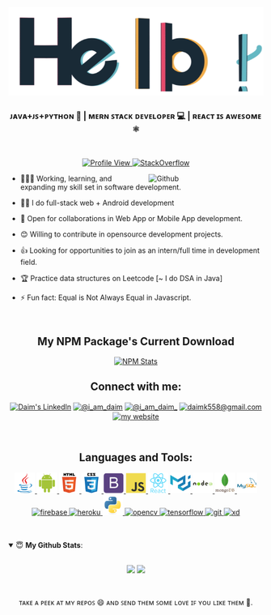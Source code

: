 <h1 align="center"> <img src="https://github.com/Daim-Nickel-Penny/Daim-Nickel-Penny/blob/master/Assets/hello.gif" alt="hello-gif"> 
<h3 align="center">ᴊᴀᴠᴀ+ᴊꜱ+ᴘʏᴛʜᴏɴ 📖 | ᴍᴇʀɴ ꜱᴛᴀᴄᴋ ᴅᴇᴠᴇʟᴏᴘᴇʀ 💻 | ʀᴇᴀᴄᴛ ɪꜱ ᴀᴡᴇꜱᴏᴍᴇ ⚛️ </h3>
</h1><br/>

<p align="center">
  <a 
href="https://daimk1.web.app/" target="_blank">
  <img src="https://eng5fioy90ren0n.m.pipedream.net" width="135" alt="Profile View" /> 
  </a> 
 <a 
href="https://stackoverflow.com/users/11551099/i-am-daim" target="_blank"><img alt="StackOverflow" 
src="https://stackoverflow-badge.vercel.app/?userID=11551099"  width="170">
  </a> 
  
</p>



<img width="45%" align="right" alt="Github" src="https://raw.githubusercontent.com/onimur/.github/master/.resources/git-header.svg" />

- 👨🏽‍💻 Working, learning, and expanding my skill set in software development. <br/>

- 🐱‍💻 I do full-stack web + Android development

- 🤝 Open for collaborations in Web App or Mobile App development.<br/>

- 😊 Willing to contribute in opensource development projects.<br/>

- 👍 Looking for opportunities to join as an intern/full time in development field.<br/>

- 🏆 Practice data structures on Leetcode [~ I do DSA in Java]

- ⚡ Fun fact: Equal is Not Always Equal in Javascript.<br/>
<br/>

<h2 align="center">My NPM Package's Current Download</h2>
 <p align="center">
  <a 
href="https://www.npmjs.com/~daimkhan"><img alt="NPM Stats" 
src="https://img.shields.io/endpoint?url=https%3A%2F%2Fraw.githubusercontent.com%2FDaim-Nickel-Penny%2Fgithub-readme-npm-downloads%2Fmaster%2Fstats.json"  width="240">
  </a> 
  
  </p>
  


  <h2 align="center">Connect with me:</h2>
<p align="center">
<a href="https://www.linkedin.com/in/daim/" target="blank"><img align="center" src="https://cdn.jsdelivr.net/npm/simple-icons@3.13.0/icons/linkedin.svg" alt="Daim's LinkedIn" height="30" width="40" /></a>
<a href="https://twitter.com/i_am_daim" target="blank"><img align="center" src="https://cdn.jsdelivr.net/npm/simple-icons@3.13.0/icons/twitter.svg" alt="@i_am_daim" height="30" width="40" /></a>
<a href="https://instagram.com/i_am_daim_" target="blank"><img align="center" src="https://cdn.jsdelivr.net/npm/simple-icons@3.0.1/icons/instagram.svg" alt="@i_am_daim_" height="30" width="40" /></a>
<a href="mailto:daimk558@gmail.com" target="blank"><img align="center" src="https://cdn.jsdelivr.net/npm/simple-icons@3.0.1/icons/gmail.svg" alt="daimk558@gmail.com" height="30" width="40" /></a>
<a href="https://daimk1.web.app/" target="blank"><img align="center" src="https://cdn.jsdelivr.net/npm/simple-icons@3.0.1/icons/react.svg" alt="my website" height="30" width="40" /></a>

</p>

<br/>




<h2 align="center">Languages and Tools:</h2>
<p align="center"> <a href="https://docs.oracle.com/en/java/" target="_blank"> <img src="https://github.com/devicons/devicon/blob/master/icons/java/java-original.svg" alt="java" width="40" height="40"/> </a> <a href="https://developer.android.com/docs" target="_blank"> <img src="https://github.com/devicons/devicon/blob/master/icons/android/android-original.svg" alt="android" width="40" height="40"/> </a> <a href="https://www.w3.org/html/" target="_blank"> <img src="https://github.com/devicons/devicon/blob/master/icons/html5/html5-original-wordmark.svg" alt="html5" width="40" height="40"/> </a> <a href="https://www.w3schools.com/css/" target="_blank"> <img src="https://github.com/devicons/devicon/blob/master/icons/css3/css3-original-wordmark.svg" alt="css3" width="40" height="40"/> </a> <a href="https://getbootstrap.com" target="_blank"> <img src="https://github.com/devicons/devicon/blob/master/icons/bootstrap/bootstrap-plain.svg" alt="bootstrap" width="40" height="40"/> </a> <a href="https://developer.mozilla.org/en-US/docs/Web/JavaScript" target="_blank"> <img src="https://github.com/devicons/devicon/blob/master/icons/javascript/javascript-original.svg" alt="javascript" width="40" height="40"/> </a> <a href="https://reactjs.org/" target="_blank"> <img src="https://github.com/devicons/devicon/blob/master/icons/react/react-original-wordmark.svg" alt="react" width="40" height="40"/> </a> <a href="https://material-ui.com/" target="_blank"> <img src="https://github.com/devicons/devicon/blob/master/icons/materialui/materialui-original.svg" alt="materialUI" width="40" height="40"/> </a> <a href="https://nodejs.org" target="_blank"> <img src="https://github.com/devicons/devicon/blob/master/icons/nodejs/nodejs-original-wordmark.svg" alt="nodejs" width="40" height="40"/> </a> <a href="https://www.mongodb.com/" target="_blank"> <img src="https://github.com/devicons/devicon/blob/master/icons/mongodb/mongodb-original-wordmark.svg" alt="mongodb" width="40" height="40"/> </a> <a href="https://www.mysql.com/" target="_blank"> <img src="https://github.com/devicons/devicon/blob/master/icons/mysql/mysql-original-wordmark.svg" alt="mysql" width="40" height="40"/> </a>  <a href="https://firebase.google.com/" target="_blank"> <img src="https://www.vectorlogo.zone/logos/firebase/firebase-icon.svg" alt="firebase" width="40" height="40"/> </a>  <a href="https://heroku.com" target="_blank"> <img src="https://www.vectorlogo.zone/logos/heroku/heroku-icon.svg" alt="heroku" width="40" height="40"/> </a> <a href="https://www.python.org" target="_blank"> <img src="https://github.com/devicons/devicon/blob/master/icons/python/python-original.svg" alt="python" width="40" height="40"/> </a> <a href="https://opencv.org/" target="_blank"> <img src="https://www.vectorlogo.zone/logos/opencv/opencv-icon.svg" alt="opencv" width="40" height="40"/> </a> <a href="https://www.tensorflow.org" target="_blank"> <img src="https://www.vectorlogo.zone/logos/tensorflow/tensorflow-icon.svg" alt="tensorflow" width="40" height="40"/> </a> <a href="https://git-scm.com/" target="_blank"> <img src="https://www.vectorlogo.zone/logos/git-scm/git-scm-icon.svg" alt="git" width="40" height="40"/> </a> <a href="https://www.adobe.com/products/xd.html" target="_blank"> <img src="https://cdn.worldvectorlogo.com/logos/adobe-xd.svg" alt="xd" width="40" height="40"/> </a> </p>
<br/>
<br/>

<details open>
 <summary> 😇 <b>My Github Stats</b>: </summary>

<br>


<p align = "center">


  <img src = "https://github-readme-stats.vercel.app/api?username=Daim-Nickel-Penny&theme=highcontrast&show_icons=true&count_private=true">
  <img src = "https://github-readme-stats.vercel.app/api/top-langs/?username=Daim-Nickel-Penny&theme=highcontrast">
  
</p>

</details>


</br>

<p align="center">
  ᴛᴀᴋᴇ ᴀ ᴘᴇᴇᴋ ᴀᴛ ᴍʏ ʀᴇᴘᴏꜱ 😄 ᴀɴᴅ ꜱᴇɴᴅ ᴛʜᴇᴍ ꜱᴏᴍᴇ ʟᴏᴠᴇ ɪꜰ ʏᴏᴜ ʟɪᴋᴇ ᴛʜᴇᴍ 🌟.
</p>
